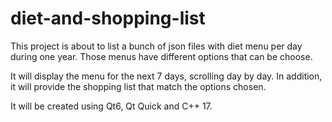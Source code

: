 # diet-and-shopping-list

This project is about to list a bunch of json files with diet menu per day during one year. Those menus have different options that can be choose. 

It will display the menu for the next 7 days, scrolling day by day. In addition, it will provide the shopping list that match the options chosen.

It will be created using Qt6, Qt Quick and C++ 17.
